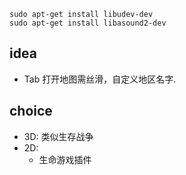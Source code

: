 ```
sudo apt-get install libudev-dev
sudo apt-get install libasound2-dev
```

## idea

- Tab 打开地图需丝滑，自定义地区名字.

## choice

- 3D: 类似生存战争
- 2D:
    - 生命游戏插件
